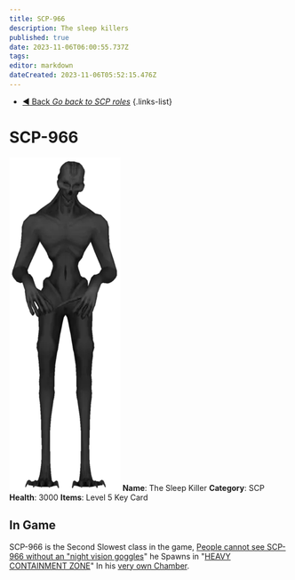 ```yaml
---
title: SCP-966
description: The sleep killers
published: true
date: 2023-11-06T06:00:55.737Z
tags: 
editor: markdown
dateCreated: 2023-11-06T05:52:15.476Z
---
```


- [:arrow_backward: Back *Go back to SCP roles*](/en/game/jobs/scps)
{.links-list}
# SCP-966
![966.png](/images/roles/966.png)
**Name**: The Sleep Killer
**Category**: SCP
**Health**: 3000
**Items**: Level 5 Key Card
## In Game
SCP-966 is the Second Slowest class in the game, [People cannot see SCP-966 without an "night vision goggles](/en/game/scps/966)" he Spawns in "[HEAVY CONTAINMENT ZONE](/en/game/rooms/hcz)" In his [very own Chamber](/en/game/rooms/966). 